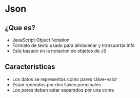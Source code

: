 # Json 

## ¿Que es?

- JavaScript Object Notation
- Formato de texto usado para almacenar y transportar info
- Esta basado en la notacion de objetos de JS

## Caracteristicas

- Los datos se representas como pares clave-valor
- Estan rodeados por dos llaves principales
- Los pares deben estar separados por una coma
